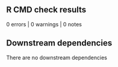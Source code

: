 ## R CMD check results

0 errors | 0 warnings | 0 notes

## Downstream dependencies
There are no downstream dependencies






